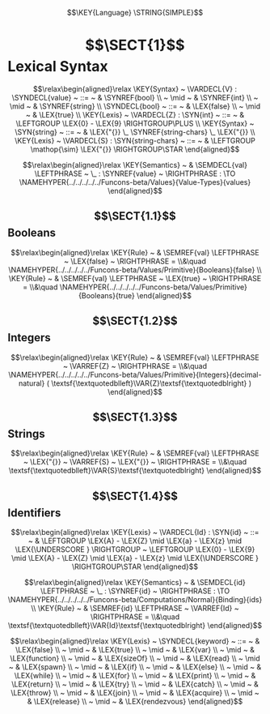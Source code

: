 $$\KEY{Language} \STRING{SIMPLE}$$

# $$\SECT{1}$$ Lexical Syntax
           


$$\relax\begin{aligned}\relax
  \KEY{Syntax} ~ 
    \VARDECL{V} : \SYNDECL{value}
      ~ ::= ~ &
      \SYNREF{bool} \\
      ~ \mid ~ &  \SYNREF{int} \\
      ~ \mid ~ &  \SYNREF{string}
    \\
     \SYNDECL{bool}
      ~ ::= ~ &
      \LEX{false} \\
      ~ \mid ~ &  \LEX{true}
\\
  \KEY{Lexis} ~ 
    \VARDECL{Z} : \SYN{int}
      ~ ::= ~ & \LEFTGROUP \LEX{0} - \LEX{9} \RIGHTGROUP\PLUS
\\
  \KEY{Syntax} ~ 
     \SYN{string}
      ~ ::= ~ & \LEX{"{}} \_ \SYNREF{string-chars} \_ \LEX{"{}}
\\
  \KEY{Lexis} ~ 
    \VARDECL{S} : \SYN{string-chars}
      ~ ::= ~ & \LEFTGROUP \mathop{\sim} \LEX{"{}} \RIGHTGROUP\STAR
\end{aligned}$$

$$\relax\begin{aligned}\relax
  \KEY{Semantics} ~ 
  & \SEMDECL{val} \LEFTPHRASE ~ \_ : \SYNREF{value} ~ \RIGHTPHRASE  
    :  \TO \NAMEHYPER{../../../../../Funcons-beta/Values}{Value-Types}{values}
\end{aligned}$$

## $$\SECT{1.1}$$ Booleans
           


$$\relax\begin{aligned}\relax
  \KEY{Rule} ~ 
    & \SEMREF{val} \LEFTPHRASE ~ \LEX{false} ~ \RIGHTPHRASE  = \\&\quad
      \NAMEHYPER{../../../../../Funcons-beta/Values/Primitive}{Booleans}{false}
\\
  \KEY{Rule} ~ 
    & \SEMREF{val} \LEFTPHRASE ~ \LEX{true} ~ \RIGHTPHRASE  = \\&\quad
      \NAMEHYPER{../../../../../Funcons-beta/Values/Primitive}{Booleans}{true}
\end{aligned}$$

## $$\SECT{1.2}$$ Integers
           


$$\relax\begin{aligned}\relax
  \KEY{Rule} ~ 
    & \SEMREF{val} \LEFTPHRASE ~ \VARREF{Z} ~ \RIGHTPHRASE  = \\&\quad
      \NAMEHYPER{../../../../../Funcons-beta/Values/Primitive}{Integers}{decimal-natural}
        ( \textsf{\textquotedblleft}\VAR{Z}\textsf{\textquotedblright} )
\end{aligned}$$

## $$\SECT{1.3}$$ Strings
           


$$\relax\begin{aligned}\relax
  \KEY{Rule} ~ 
    & \SEMREF{val} \LEFTPHRASE ~ \LEX{"{}} ~ \VARREF{S} ~ \LEX{"{}} ~ \RIGHTPHRASE  = \\&\quad
      \textsf{\textquotedblleft}\VAR{S}\textsf{\textquotedblright}
\end{aligned}$$

## $$\SECT{1.4}$$ Identifiers
           


$$\relax\begin{aligned}\relax
  \KEY{Lexis} ~ 
    \VARDECL{Id} : \SYN{id}
      ~ ::= ~ & \LEFTGROUP \LEX{A} - \LEX{Z} \mid \LEX{a} - \LEX{z} \mid \LEX{\UNDERSCORE } \RIGHTGROUP ~ \LEFTGROUP \LEX{0} - \LEX{9} \mid \LEX{A} - \LEX{Z} \mid \LEX{a} - \LEX{z} \mid \LEX{\UNDERSCORE } \RIGHTGROUP\STAR
\end{aligned}$$

$$\relax\begin{aligned}\relax
  \KEY{Semantics} ~ 
  & \SEMDECL{id} \LEFTPHRASE ~ \_ : \SYNREF{id} ~ \RIGHTPHRASE  
    :  \TO \NAMEHYPER{../../../../../Funcons-beta/Computations/Normal}{Binding}{ids}
\\
  \KEY{Rule} ~ 
    & \SEMREF{id} \LEFTPHRASE ~ \VARREF{Id} ~ \RIGHTPHRASE  = \\&\quad
      \textsf{\textquotedblleft}\VAR{Id}\textsf{\textquotedblright}
\end{aligned}$$

$$\relax\begin{aligned}\relax
  \KEY{Lexis} ~ 
     \SYNDECL{keyword}
      ~ ::= ~ &
      \LEX{false} \\
      ~ \mid ~ &  \LEX{true} \\
      ~ \mid ~ &  \LEX{var} \\
      ~ \mid ~ &  \LEX{function} \\
      ~ \mid ~ &  \LEX{sizeOf} \\
      ~ \mid ~ &  \LEX{read} \\
      ~ \mid ~ &  \LEX{spawn} \\
      ~ \mid ~ &  \LEX{if} \\
      ~ \mid ~ &  \LEX{else} \\
      ~ \mid ~ &  \LEX{while} \\
      ~ \mid ~ &  \LEX{for} \\
      ~ \mid ~ &  \LEX{print} \\
      ~ \mid ~ &  \LEX{return} \\
      ~ \mid ~ &  \LEX{try} \\
      ~ \mid ~ &  \LEX{catch} \\
      ~ \mid ~ &  \LEX{throw} \\
      ~ \mid ~ &  \LEX{join} \\
      ~ \mid ~ &  \LEX{acquire} \\
      ~ \mid ~ &  \LEX{release} \\
      ~ \mid ~ &  \LEX{rendezvous}
\end{aligned}$$



[Funcons-beta]: /CBS-beta/math/Funcons-beta
  "FUNCONS-BETA"
[Unstable-Funcons-beta]: /CBS-beta/math/Unstable-Funcons-beta
  "UNSTABLE-FUNCONS-BETA"
[Languages-beta]: /CBS-beta/math/Languages-beta
  "LANGUAGES-BETA"
[Unstable-Languages-beta]: /CBS-beta/math/Unstable-Languages-beta
  "UNSTABLE-LANGUAGES-BETA"
[CBS-beta]: /CBS-beta 
  "CBS-BETA"
